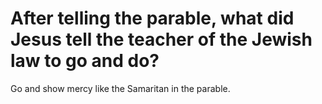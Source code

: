 # After telling the parable, what did Jesus tell the teacher of the Jewish law to go and do?

Go and show mercy like the Samaritan in the parable.

